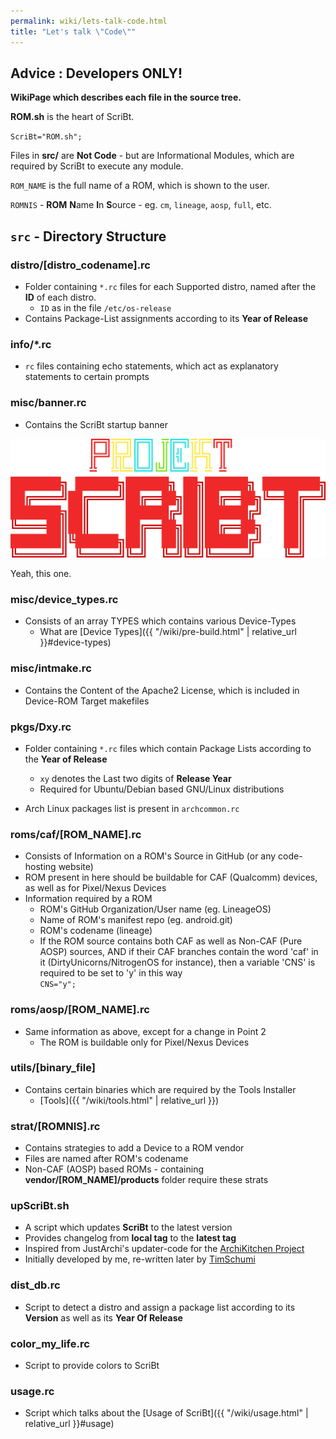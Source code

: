 ```yaml
---
permalink: wiki/lets-talk-code.html
title: "Let's talk \"Code\""
---
```


## Advice : Developers ONLY!

**WikiPage which describes each file in the source tree.**  

**ROM.sh** is the heart of ScriBt.  

`ScriBt="ROM.sh";`

Files in **src/** are **Not Code** - but are Informational Modules, which are required by ScriBt to execute any module.  

`ROM_NAME` is the full name of a ROM, which is shown to the user.  

`ROMNIS` - **ROM** **N**ame **I**n **S**ource - eg. `cm`, `lineage`, `aosp`, `full`, etc.

## `src` - Directory Structure  
  
### distro/[distro_codename].rc

* Folder containing `*.rc` files for each Supported distro, named after the **ID** of each distro.  
  - `ID` as in the file `/etc/os-release`
* Contains Package-List assignments according to its **Year of Release**  

### info/*.rc

* `rc` files containing echo statements, which act as explanatory statements to certain prompts  

### misc/banner.rc

* Contains the ScriBt startup banner

![Banner](https://github.com/ScriBt/images/raw/master/ScriBtLogo.png)  

Yeah, this one.  

### misc/device_types.rc

* Consists of an array TYPES which contains various Device-Types  
  - What are [Device Types]({{ "/wiki/pre-build.html" | relative_url }}#device-types)  

### misc/intmake.rc

* Contains the Content of the Apache2 License, which is included in Device-ROM Target makefiles  

### pkgs/Dxy.rc

* Folder containing `*.rc` files which contain Package Lists according to the **Year of Release**  
  - `xy` denotes the Last two digits of **Release Year**  
  - Required for Ubuntu/Debian based GNU/Linux distributions

* Arch Linux packages list is present in `archcommon.rc`

### roms/caf/[ROM_NAME].rc

* Consists of Information on a ROM's Source in GitHub (or any code-hosting website)
* ROM present in here should be buildable for CAF (Qualcomm) devices, as well as for Pixel/Nexus Devices    
* Information required by a ROM  
  - ROM's GitHub Organization/User name (eg. LineageOS)
  - Name of ROM's manifest repo (eg. android.git)
  - ROM's codename (lineage)
  - If the ROM source contains both CAF as well as Non-CAF (Pure AOSP) sources, AND if their CAF branches contain the word 'caf' in it (DirtyUnicorns/NitrogenOS for instance), then a variable 'CNS' is required to be set to 'y' in this way  
  `CNS="y";`  

### roms/aosp/[ROM_NAME].rc

* Same information as above, except for a change in Point 2  
  - The ROM is buildable only for Pixel/Nexus Devices  

### utils/[binary_file]

* Contains certain binaries which are required by the Tools Installer  
  - [Tools]({{ "/wiki/tools.html" | relative_url }})  

### strat/[ROMNIS].rc

* Contains strategies to add a Device to a ROM vendor  
* Files are named after ROM's codename
* Non-CAF (AOSP) based ROMs - containing **vendor/[ROM_NAME]/products** folder require these strats  

### upScriBt.sh

* A script which updates **ScriBt** to the latest version  
* Provides changelog from **local tag** to the **latest tag**  
* Inspired from JustArchi's updater-code for the [ArchiKitchen Project](https://github.com/JustArchi/ArchiKitchen)
* Initially developed by me, re-written later by [TimSchumi](https://github.com/TimSchumi)  

### dist_db.rc

* Script to detect a distro and assign a package list according to its **Version** as well as its **Year Of Release**  

### color_my_life.rc

* Script to provide colors to ScriBt  

### usage.rc

* Script which talks about the [Usage of ScriBt]({{ "/wiki/usage.html" | relative_url }}#usage)  
